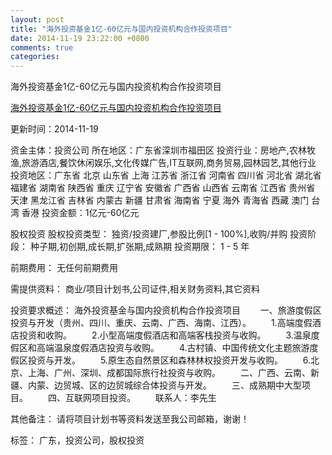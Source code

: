 ```yaml
---
layout: post
title: "海外投资基金1亿-60亿元与国内投资机构合作投资项目"
date: 2014-11-19 23:22:00 +0800
comments: true
categories: 
---
```

海外投资基金1亿-60亿元与国内投资机构合作投资项目

[海外投资基金1亿-60亿元与国内投资机构合作投资项目](http://zijin.trjcn.com/detail_238277.html)

更新时间：2014-11-19

资金主体：投资公司
所在地区：广东省深圳市福田区
投资行业：房地产,农林牧渔,旅游酒店,餐饮休闲娱乐,文化传媒广告,IT互联网,商务贸易,园林园艺,其他行业
投资地区：广东省 北京 山东省 上海 江苏省 浙江省 河南省 四川省 河北省 湖北省 福建省 湖南省 陕西省 重庆 辽宁省 安徽省 广西省 山西省 云南省 江西省 贵州省 天津 黑龙江省 吉林省 内蒙古 新疆 甘肃省 海南省 宁夏 海外 青海省 西藏 澳门 台湾 香港
投资金额：1亿元-60亿元

股权投资
股权投资类型：
                            独资/投资建厂,参股比例[1 - 100%],收购/并购 
                                                                                投资阶段：
                            种子期,初创期,成长期,扩张期,成熟期 
                                                                                                                                        投资期限：
                            1 - 5 年

前期费用：
无任何前期费用

需提供资料：
商业/项目计划书,公司证件,相关财务资料,其它资料

投资要求概述：
海外投资基金与国内投资机构合作投资项目
　　一、旅游度假区投资与开发（贵州、四川、重庆、云南、广西、海南、江西）。
　　1.高端度假酒店投资和收购。
　　2.小型高端度假酒店和高端客栈投资与收购。
　　3.温泉度假区和高端温泉度假酒店投资与收购。
　　4.古村镇、中国传统文化主题旅游度假区投资与开发。
　　5.原生态自然景区和森林林权投资开发与收购。
　　6.北京、上海、广州、深圳、成都国际旅行社投资与收购。
　　二、广西、云南、新疆、内蒙、边贸城、区的边贸城综合体投资与开发。
　　三、成熟期中大型项目。
　　四、互联网项目投资。
　　联系人：李先生

其他备注：
请将项目计划书等资料发送至我公司邮箱，谢谢！

标签：
广东，投资公司，股权投资


